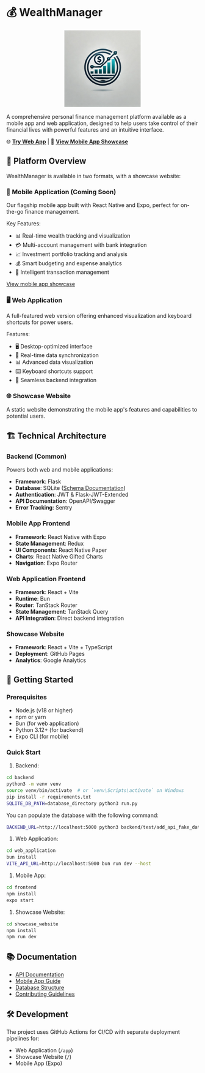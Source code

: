 # 💰 WealthManager

<p align="center">
  <img src="frontend/assets/images/logo.png" alt="WealthManager Logo" width="200"/>
</p>

A comprehensive personal finance management platform available as a mobile app and web application, designed to help users take control of their financial lives with powerful features and an intuitive interface.

🌐 **[Try Web App](https://alanjumeaucourt.github.io/wealth_manager/app)** |
🎯 **[View Mobile App Showcase](https://alanjumeaucourt.github.io/wealth_manager)**

## 🎯 Platform Overview

WealthManager is available in two formats, with a showcase website:

### 📱 Mobile Application (Coming Soon)
Our flagship mobile app built with React Native and Expo, perfect for on-the-go finance management.

Key Features:
- 📊 Real-time wealth tracking and visualization
- 💳 Multi-account management with bank integration
- 📈 Investment portfolio tracking and analysis
- 💰 Smart budgeting and expense analytics
- 🔄 Intelligent transaction management

[View mobile app showcase](frontend/README.md)

### 🖥️ Web Application
A full-featured web version offering enhanced visualization and keyboard shortcuts for power users.

Features:
- 🖥️ Desktop-optimized interface
- 🚀 Real-time data synchronization
- 📊 Advanced data visualization
- ⌨️ Keyboard shortcuts support
- 🔄 Seamless backend integration

### 🌐 Showcase Website
A static website demonstrating the mobile app's features and capabilities to potential users.

## 🏗 Technical Architecture

### Backend (Common)
Powers both web and mobile applications:
- **Framework**: Flask
- **Database**: SQLite ([Schema Documentation](DATABASE_STRUCTURE.md))
- **Authentication**: JWT & Flask-JWT-Extended
- **API Documentation**: OpenAPI/Swagger
- **Error Tracking**: Sentry

### Mobile App Frontend
- **Framework**: React Native with Expo
- **State Management**: Redux
- **UI Components**: React Native Paper
- **Charts**: React Native Gifted Charts
- **Navigation**: Expo Router

### Web Application Frontend
- **Framework**: React + Vite
- **Runtime**: Bun
- **Router**: TanStack Router
- **State Management**: TanStack Query
- **API Integration**: Direct backend integration

### Showcase Website
- **Framework**: React + Vite + TypeScript
- **Deployment**: GitHub Pages
- **Analytics**: Google Analytics

## 🚀 Getting Started

### Prerequisites
- Node.js (v18 or higher)
- npm or yarn
- Bun (for web application)
- Python 3.12+ (for backend)
- Expo CLI (for mobile)

### Quick Start

1. Backend:
```bash
cd backend
python3 -m venv venv
source venv/bin/activate  # or `venv\Scripts\activate` on Windows
pip install -r requirements.txt
SQLITE_DB_PATH=database_directory python3 run.py
```

You can populate the database with the following command:
```bash
BACKEND_URL=http://localhost:5000 python3 backend/test/add_api_fake_data.py --months 12
```

1. Web Application:
```bash
cd web_application
bun install
VITE_API_URL=http://localhost:5000 bun run dev --host
```

1. Mobile App:
```bash
cd frontend
npm install
expo start
```

1. Showcase Website:
```bash
cd showcase_website
npm install
npm run dev
```

## 📚 Documentation
- [API Documentation](backend/README.md)
- [Mobile App Guide](frontend/README.md)
- [Database Structure](DATABASE_STRUCTURE.md)
- [Contributing Guidelines](CONTRIBUTING.md)

## 🛠 Development

The project uses GitHub Actions for CI/CD with separate deployment pipelines for:
- Web Application (`/app`)
- Showcase Website (`/`)
- Mobile App (Expo)

